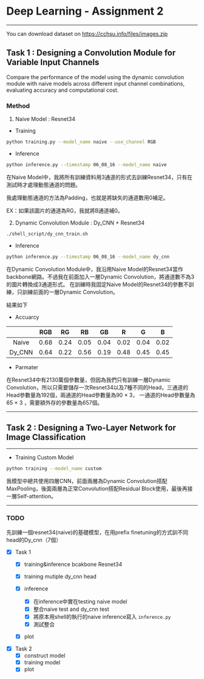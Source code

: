 # Deep Learning - Assignment 2

---
You can download dataset on  https://cchsu.info/files/images.zip 


## Task 1 : Designing a Convolution Module for Variable Input Channels

Compare  the  performance  of the  model  using the dynamic convolution module with naive models across different input channel combinations, evaluating accuracy and computational cost.

### Method

1. Naive Model : Resnet34

* Training

```bash
python training.py --model_name naive --use_channel RGB
```

* Inference

```bash
python inference.py --timestamp 06_08_16 --model_name naive
```

 在Naive Model中，我將所有訓練資料用3通道的形式去訓練Resnet34，只有在測試時才處理動態通道的問題。

 我處理動態通道的方法為Padding，也就是將缺失的通道數用0補足。

 EX：如果該圖片的通道為RG，我就將B通道補0。

2. Dynamic Convolution Module : Dy_CNN + Resnet34

```bash
./shell_script/dy_cnn_train.sh
```

* Inference

```bash
python inference.py --timestamp 06_08_16 --model_name dy_cnn
```

 在Dynamic Convolution Module中，我沿用Naive Model的Resnet34當作backbone網路。不過我在前面加入一層Dynamic Convolution，將通道數不為3的圖片轉換成3通道形式。
 在訓練時我固定Naive Model的Resnet34的參數不訓練，只訓練前面的一層Dynamic Convolution。

結果如下

* Accuarcy

|        | RGB | RG | RB | GB | R  | G  | B  |
|:------:|:---:|:--:|:--:|:--:|:-: |:-: |:-: |
|  Naive |0.68 |0.24|0.05|0.04|0.02|0.04|0.02|
| Dy_CNN |0.64 |0.22|0.56|0.19|0.48|0.45|0.45|

* Parmater

在Resnet34中有2130萬個參數量，但因為我們只有訓練一層Dynamic Convolution，所以只需要儲存一次Resnet34以及7種不同的Head，三通道的Head參數量為192個，兩通道的Head參數量為90 $\times$ 3， 一通道的Head參數量為65 $\times$ 3 ，需要額外存的參數量為657個。

---

## Task 2 : Designing a Two-Layer Network for Image Classification

---

* Training Custom Model

```bash
python training --model_name custom
```

我模型中總共使用四層CNN，前面兩層為Dynamic Convolution搭配MaxPooling，後面兩層為正常Convolution搭配Residual Block使用，最後再接一層Self-attention。

---

### TODO

先訓練一個resnet34(naive)的基礎模型，在用prefix finetuning的方式訓不同head的Dy_cnn（7個）

* [X] Task 1
  * [x] training&inference  bcakbone Resnet34

  * [x] training mutiple dy_cnn head

  * [X] inference
    * [X] 在inference中實在testing naive model
    * [X] 整合naive test and dy_cnn test
    * [X] 將原本用shell的執行的naive inference寫入 <code>inference.py</code>
    * [X] 測試整合
  * [x] plot

* [x] Task 2
    * [x] construct model
    * [x] training model
    * [x] plot